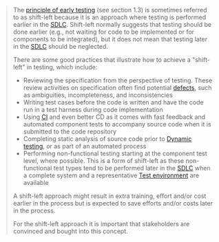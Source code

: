 > The [principle of early testing](Early%20testing%20saves%20time%20and%20money.md) (see section 1.3) is sometimes referred to as shift-left because it is an approach where testing is performed earlier in the [SDLC](Software%20Development%20Lifecycle.md). Shift-left normally suggests that testing should be done earlier (e.g., not waiting for code to be implemented or for components to be integrated), but it does not mean that testing later in the [SDLC](Software%20Development%20Lifecycle.md) should be neglected.
>
> There are some good practices that illustrate how to achieve a "shift-left" in testing, which include:
> - Reviewing the specification from the perspective of testing. These review activities on specification often find potential [defects](Defect.md), such as ambiguities, incompleteness, and inconsistencies
> - Writing test cases before the code is written and have the code run in a test harness during code implementation
> - Using [CI](Continuous%20Integration.md) and even better CD as it comes with fast feedback and automated component tests to accompany source code when it is submitted to the code repository
> - Completing static analysis of source code prior to [Dynamic testing](Dynamic%20testing.md), or as part of an automated process
> - Performing non-functional testing starting at the component test level, where possible. This is a form of shift-left as these non-functional test types tend to be performed later in the [SDLC](Software%20Development%20Lifecycle.md) when a complete system and a representative [Test environment](Test%20environment.md) are available
>
> A shift-left approach might result in extra training, effort and/or cost earlier in the process but is expected to save efforts and/or costs later in the process.
> 
> For the shift-left approach it is important that stakeholders are convinced and bought into this concept.